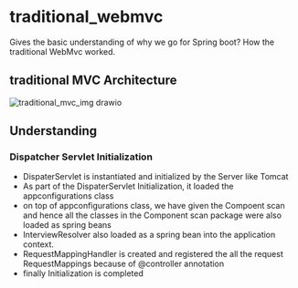 # traditional_webmvc
Gives the basic understanding of why we go for Spring boot? How the traditional WebMvc worked.

## traditional MVC Architecture
![traditional_mvc_img drawio](https://github.com/riddhishah2811/traditional_webmvc/assets/59967480/f3e12322-fcfe-4aab-b595-c51022e099cd)

## Understanding
### Dispatcher Servlet Initialization
* DispaterServlet is instantiated and initialized by the Server like Tomcat
* As part of the DispaterServlet Initialization, it loaded the appconfigurations class
* on top of appconfigurations class, we have given the Compoent scan and hence all the classes in the Component scan package were also loaded as spring beans
* InterviewResolver also loaded as a spring bean into the application context.
* RequestMappingHandler is created and registered the all the request RequestMappings because of @controller annotation
* finally Initialization is completed


